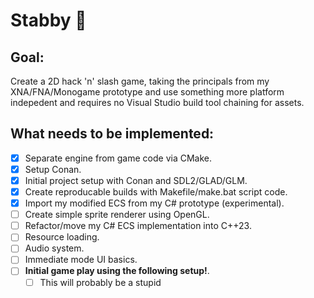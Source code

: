 # Stabby 🔪

## Goal:

Create a 2D hack 'n' slash game, taking the principals from my XNA/FNA/Monogame prototype and use something more platform indepedent and requires no Visual Studio build tool chaining for assets.

## What needs to be implemented:

- [x] Separate engine from game code via CMake.
- [x] Setup Conan.
- [x] Initial project setup with Conan and SDL2/GLAD/GLM.
- [x] Create reproducable builds with Makefile/make.bat script code.
- [x] Import my modified ECS from my C# prototype (experimental).
- [ ] Create simple sprite renderer using OpenGL.
- [ ] Refactor/move my C# ECS implementation into C++23.
- [ ] Resource loading.
- [ ] Audio system.
- [ ] Immediate mode UI basics.
- [ ] **Initial game play using the following setup!**.
  - [ ] This will probably be a stupid
